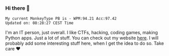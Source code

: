 ### Hi there 👋
<!-- PB START -->
```
My current MonkeyType PB is - WPM:94.21 Acc:97.42
Updated on: 08:28:27 CEST Time
```
<!-- PB END -->
I'm an IT person, just overall. I like CTFs, hacking, coding games, making Python apps. Just a lot of stuff.
You can check out my website [here](https://skill3472.github.io/).
I will probably add some interesting stuff here, when I get the idea to do so. Take care ❤️
